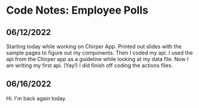 # Code Notes: Employee Polls

## 06/12/2022
Starting today while working on Chirper App. Printed out slides with the sample pages to figure out my components. Then I coded my api. I used the api from the Chirper app as a guideline while looking at my data file. Now I am writing my first api. (Yay!) I did finish off coding the actions files.

## 06/16/2022
Hi. I'm back again today. 